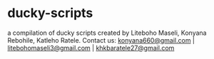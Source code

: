 # ducky-scripts
a compilation of ducky scripts created by
Liteboho Maseli, 
Konyana Rebohile, 
Katleho Ratele. 
Contact us:
konyana660@gmail.com |
litebohomaseli3@gmail.com |
khkbaratele27@gmail.com
